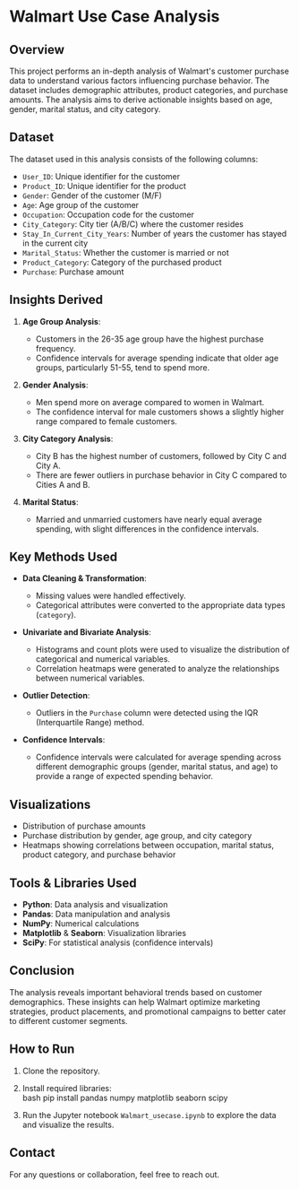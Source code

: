 # Walmart Use Case Analysis

## Overview
This project performs an in-depth analysis of Walmart's customer purchase data to understand various factors influencing purchase behavior. The dataset includes demographic attributes, product categories, and purchase amounts. The analysis aims to derive actionable insights based on age, gender, marital status, and city category.

## Dataset
The dataset used in this analysis consists of the following columns:

- `User_ID`: Unique identifier for the customer
- `Product_ID`: Unique identifier for the product
- `Gender`: Gender of the customer (M/F)
- `Age`: Age group of the customer
- `Occupation`: Occupation code for the customer
- `City_Category`: City tier (A/B/C) where the customer resides
- `Stay_In_Current_City_Years`: Number of years the customer has stayed in the current city
- `Marital_Status`: Whether the customer is married or not
- `Product_Category`: Category of the purchased product
- `Purchase`: Purchase amount

## Insights Derived
1. **Age Group Analysis**:
   - Customers in the 26-35 age group have the highest purchase frequency.
   - Confidence intervals for average spending indicate that older age groups, particularly 51-55, tend to spend more.

2. **Gender Analysis**:
   - Men spend more on average compared to women in Walmart.
   - The confidence interval for male customers shows a slightly higher range compared to female customers.

3. **City Category Analysis**:
   - City B has the highest number of customers, followed by City C and City A.
   - There are fewer outliers in purchase behavior in City C compared to Cities A and B.

4. **Marital Status**:
   - Married and unmarried customers have nearly equal average spending, with slight differences in the confidence intervals.

## Key Methods Used
- **Data Cleaning & Transformation**:
   - Missing values were handled effectively.
   - Categorical attributes were converted to the appropriate data types (`category`).

- **Univariate and Bivariate Analysis**:
   - Histograms and count plots were used to visualize the distribution of categorical and numerical variables.
   - Correlation heatmaps were generated to analyze the relationships between numerical variables.

- **Outlier Detection**:
   - Outliers in the `Purchase` column were detected using the IQR (Interquartile Range) method.

- **Confidence Intervals**:
   - Confidence intervals were calculated for average spending across different demographic groups (gender, marital status, and age) to provide a range of expected spending behavior.

## Visualizations
- Distribution of purchase amounts
- Purchase distribution by gender, age group, and city category
- Heatmaps showing correlations between occupation, marital status, product category, and purchase behavior

## Tools & Libraries Used
- **Python**: Data analysis and visualization
- **Pandas**: Data manipulation and analysis
- **NumPy**: Numerical calculations
- **Matplotlib** & **Seaborn**: Visualization libraries
- **SciPy**: For statistical analysis (confidence intervals)

## Conclusion
The analysis reveals important behavioral trends based on customer demographics. These insights can help Walmart optimize marketing strategies, product placements, and promotional campaigns to better cater to different customer segments.

## How to Run
1. Clone the repository.
2. Install required libraries:  
   bash
   pip install pandas numpy matplotlib seaborn scipy
   
3. Run the Jupyter notebook `Walmart_usecase.ipynb` to explore the data and visualize the results.

## Contact
For any questions or collaboration, feel free to reach out.

